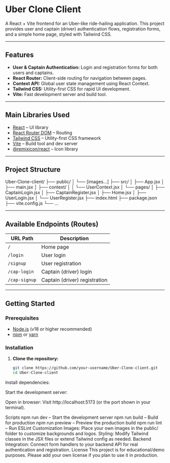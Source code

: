 # Uber Clone Client

A React + Vite frontend for an Uber-like ride-hailing application. This project provides user and captain (driver) authentication flows, registration forms, and a simple home page, styled with Tailwind CSS.

---

## Features

- **User & Captain Authentication:** Login and registration forms for both users and captains.
- **React Router:** Client-side routing for navigation between pages.
- **Context API:** Global user state management using React Context.
- **Tailwind CSS:** Utility-first CSS for rapid UI development.
- **Vite:** Fast development server and build tool.

---

## Main Libraries Used

- [React](https://react.dev/) – UI library
- [React Router DOM](https://reactrouter.com/) – Routing
- [Tailwind CSS](https://tailwindcss.com/) – Utility-first CSS framework
- [Vite](https://vitejs.dev/) – Build tool and dev server
- [@remixicon/react](https://remixicon.com/) – Icon library

---

## Project Structure

Uber-Clone-client/ ├── public/ │ └── [images...] ├── src/ │ ├── App.jsx │ ├── main.jsx │ ├── context/ │ │ └── UserContext.jsx │ └── pages/ │ ├── CaptainLogin.jsx │ ├── CaptainRegister.jsx │ ├── Home.jsx │ ├── UserLogin.jsx │ └── UserRegister.jsx ├── index.html ├── package.json ├── vite.config.js └── ...

---

## Available Endpoints (Routes)

| URL Path         | Description                       |
|------------------|-----------------------------------|
| `/`              | Home page                         |
| `/login`         | User login                        |
| `/signup`        | User registration                 |
| `/cap-login`     | Captain (driver) login            |
| `/cap-signup`    | Captain (driver) registration     |

---

## Getting Started

### Prerequisites

- [Node.js](https://nodejs.org/) (v18 or higher recommended)
- [npm](https://www.npmjs.com/) or [yarn](https://yarnpkg.com/)

### Installation

1. **Clone the repository:**
   ```sh
   git clone https://github.com/your-username/Uber-Clone-client.git
   cd Uber-Clone-client

Install dependencies:

Start the development server:

Open in browser: Visit http://localhost:5173 (or the port shown in your terminal).

Scripts
npm run dev – Start the development server
npm run build – Build for production
npm run preview – Preview the production build
npm run lint – Run ESLint
Customization
Images: Place your own images in the public/ folder to customize backgrounds and logos.
Styling: Modify Tailwind classes in the JSX files or extend Tailwind config as needed.
Backend Integration: Connect form handlers to your backend API for real authentication and registration.
License
This project is for educational/demo purposes. Please add your own license if you plan to use it in production.